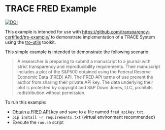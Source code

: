 # TRACE FRED Example

[![DOI](https://zenodo.org/badge/DOI/10.5281/zenodo.11367438.svg)](https://doi.org/10.5281/zenodo.11367438)


This example is intended for use with https://github.com/transparency-certified/trs-example/ to demonstrate implementation of a TRACE System using the [tro-utils](https://github.com/transparency-certified/tro-utils/) toolkit.

This simple example is intended to demonstrate the following scenario:

> A researcher is preparing to submit a manuscript to a journal with strict transparency and reproducibility requirements. Their manuscript includes a plot of the S&P500 obtained using the Federal Reserve Economic Data (FRED) API. The FRED API terms of use prevent the author from sharing their private API key. The data underlying their plot is protected by copyright and S&P Down Jones, LLC, prohibits redistribution without permission.

To run this example:
* [Obtain a FRED API key](https://fred.stlouisfed.org/docs/api/api_key.html) and save to a file named `fred_apikey.txt`.
* `pip install -r requirements.txt` (virtual environment recommended)
* Execute the `run.sh` script

